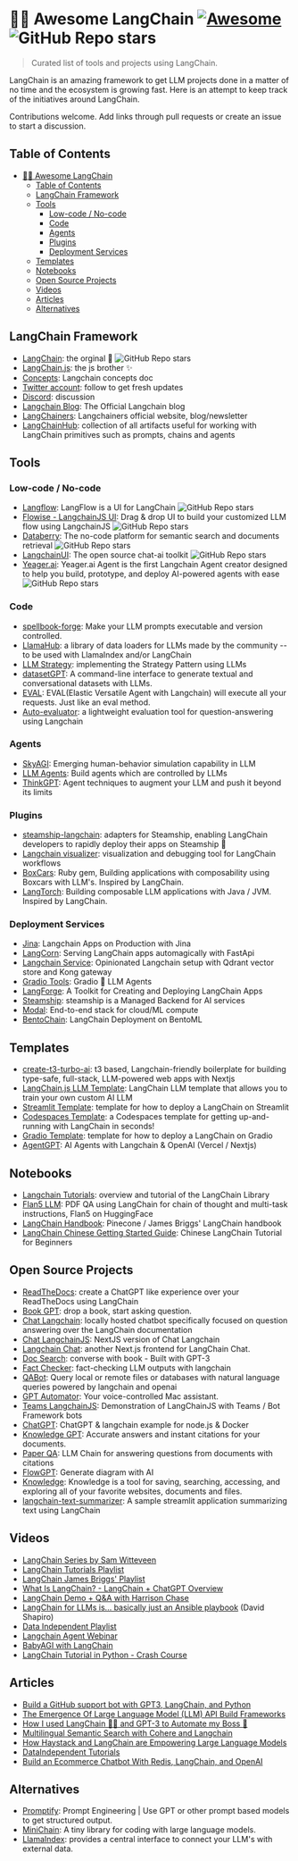 # 🦜🔗 Awesome LangChain [![Awesome](https://awesome.re/badge.svg)](https://awesome.re) ![GitHub Repo stars](https://img.shields.io/github/stars/kyrolabs/awesome-langchain?style=social)

> Curated list of tools and projects using LangChain.

LangChain is an amazing framework to get LLM projects done in a matter of no time and the ecosystem is growing fast. Here is an attempt to keep track of the initiatives around LangChain.

Contributions welcome. Add links through pull requests or create an issue to start a discussion.

## Table of Contents

- [🦜🔗 Awesome LangChain ](#-awesome-langchain--)
  - [Table of Contents](#table-of-contents)
  - [LangChain Framework](#langchain-framework)
  - [Tools](#tools)
    - [Low-code / No-code](#low-code--no-code)
    - [Code](#code)
    - [Agents](#agents)
    - [Plugins](#plugins)
    - [Deployment Services](#deployment-services)
  - [Templates](#templates)
  - [Notebooks](#notebooks)
  - [Open Source Projects](#open-source-projects)
  - [Videos](#videos)
  - [Articles](#articles)
  - [Alternatives](#alternatives)

## LangChain Framework

- [LangChain](https://github.com/hwchase17/langchain): the orginal 🐍 ![GitHub Repo stars](https://img.shields.io/github/stars/hwchase17/langchain?style=social)
- [LangChain.js](https://github.com/hwchase17/langchainjs): the js brother ✨
- [Concepts](https://docs.langchain.com/docs/): Langchain concepts doc
- [Twitter account](https://twitter.com/LangChainAI): follow to get fresh updates
- [Discord](https://discord.gg/6adMQxSpJS): discussion
- [Langchain Blog](https://blog.langchain.dev/): The Official Langchain blog
- [LangChainers](https://www.langchainers.com/): Langchainers official website, blog/newsletter
- [LangChainHub](https://github.com/hwchase17/langchain-hub): collection of all artifacts useful for working with LangChain primitives such as prompts, chains and agents

## Tools

### Low-code / No-code

- [Langflow](https://github.com/logspace-ai/langflow): LangFlow is a UI for LangChain ![GitHub Repo stars](https://img.shields.io/github/stars/logspace-ai/langflow?style=social)
- [Flowise - LangchainJS UI](https://github.com/FlowiseAI/Flowise): Drag & drop UI to build your customized LLM flow using LangchainJS ![GitHub Repo stars](https://img.shields.io/github/stars/FlowiseAI/Flowise?style=social)
- [Databerry](https://github.com/gmpetrov/databerry): The no-code platform for semantic search and documents retrieval ![GitHub Repo stars](https://img.shields.io/github/stars/gmpetrov/databerry?style=social)
- [LangchainUI](https://github.com/homanp/langchain-ui): The open source chat-ai toolkit ![GitHub Repo stars](https://img.shields.io/github/stars/homanp/langchain-ui?style=social)
- [Yeager.ai](https://github.com/yeagerai/yeagerai-agent): Yeager.ai Agent is the first Langchain Agent creator designed to help you build, prototype, and deploy AI-powered agents with ease ![GitHub Repo stars](https://img.shields.io/github/stars/yeagerai/yeagerai-agent?style=social)

### Code

- [spellbook-forge](https://github.com/rafalzawadzki/spellbook-forge): Make your LLM prompts executable and version controlled.
- [LlamaHub](https://github.com/emptycrown/llama-hub): a library of data loaders for LLMs made by the community -- to be used with LlamaIndex and/or LangChain
- [LLM Strategy](https://github.com/BlackHC/llm-strategy): implementing the Strategy Pattern using LLMs
- [datasetGPT](https://github.com/radi-cho/datasetGPT): A command-line interface to generate textual and conversational datasets with LLMs.
- [EVAL](https://github.com/corca-ai/EVAL): EVAL(Elastic Versatile Agent with Langchain) will execute all your requests. Just like an eval method.
- [Auto-evaluator](https://github.com/PineappleExpress808/auto-evaluator): a lightweight evaluation tool for question-answering using Langchain

### Agents

- [SkyAGI](https://github.com/litanlitudan/skyagi): Emerging human-behavior simulation capability in LLM
- [LLM Agents](https://github.com/mpaepper/llm_agents): Build agents which are controlled by LLMs
- [ThinkGPT](https://github.com/alaeddine-13/thinkgpt): Agent techniques to augment your LLM and push it beyond its limits

### Plugins

- [steamship-langchain](https://github.com/steamship-core/steamship-langchain): adapters for Steamship, enabling LangChain developers to rapidly deploy their apps on Steamship 🐍
- [Langchain visualizer](https://github.com/amosjyng/langchain-visualizer): visualization and debugging tool for LangChain workflows
- [BoxCars](https://github.com/BoxcarsAI/boxcars): Ruby gem, Building applications with composability using Boxcars with LLM's. Inspired by LangChain.
- [LangTorch](https://github.com/Knowly-ai/langtorch): Building composable LLM applications with Java / JVM. Inspired by LangChain.

### Deployment Services

- [Jina](https://github.com/jina-ai/langchain-serve): Langchain Apps on Production with Jina
- [LangCorn](https://github.com/msoedov/langcorn): Serving LangChain apps automagically with FastApi
- [Langchain Service](https://github.com/kyrolabs/langchain-service): Opinionated Langchain setup with Qdrant vector store and Kong gateway
- [Gradio Tools](https://github.com/freddyaboulton/gradio-tools): Gradio 🤝 LLM Agents
- [LangForge](https://github.com/mme/langforge): A Toolkit for Creating and Deploying LangChain Apps
- [Steamship](https://www.steamship.com/): steamship is a Managed Backend for AI services
- [Modal](https://modal.com/docs/guide/ex/potus_speech_qanda): End-to-end stack for cloud/ML compute
- [BentoChain](https://github.com/ssheng/BentoChain): LangChain Deployment on BentoML

## Templates

- [create-t3-turbo-ai](https://github.com/zckly/create-t3-turbo-ai): t3 based, Langchain-friendly boilerplate for building type-safe, full-stack, LLM-powered web apps with Nextjs
- [LangChain.js LLM Template](https://github.com/Conner1115/LangChain.js-LLM-Template): LangChain LLM template that allows you to train your own custom AI LLM
- [Streamlit Template](https://github.com/hwchase17/langchain-streamlit-template): template for how to deploy a LangChain on Streamlit
- [Codespaces Template](https://github.com/lostintangent/codespaces-langchain): a Codespaces template for getting up-and-running with LangChain in seconds!
- [Gradio Template](https://github.com/hwchase17/langchain-gradio-template): template for how to deploy a LangChain on Gradio
- [AgentGPT](https://vercel.com/templates/next.js/agent-gpt): AI Agents with Langchain & OpenAI (Vercel / Nextjs)

## Notebooks

- [Langchain Tutorials](https://github.com/gkamradt/langchain-tutorials): overview and tutorial of the LangChain Library
- [Flan5 LLM](https://colab.research.google.com/drive/1AVh9dOsG9DKzfK7gOFrJuitPIcLPqlbO?usp=sharing): PDF QA using LangChain for chain of thought and multi-task instructions, Flan5 on HuggingFace
- [LangChain Handbook](https://github.com/pinecone-io/examples/tree/master/generation/langchain/handbook): Pinecone / James Briggs' LangChain handbook
- [LangChain Chinese Getting Started Guide](https://github.com/liaokongVFX/LangChain-Chinese-Getting-Started-Guide): Chinese LangChain Tutorial for Beginners

## Open Source Projects

- [ReadTheDocs](https://github.com/hwchase17/chat-langchain-readthedocs): create a ChatGPT like experience over your ReadTheDocs using LangChain
- [Book GPT](https://github.com/fraserxu/book-gpt): drop a book, start asking question.
- [Chat Langchain](https://github.com/hwchase17/chat-langchain): locally hosted chatbot specifically focused on question answering over the LangChain documentation
- [Chat LangchainJS](https://github.com/sullivan-sean/chat-langchainjs): NextJS version of Chat Langchain
- [Langchain Chat](https://github.com/zahidkhawaja/langchain-chat-nextjs): another Next.js frontend for LangChain Chat.
- [Doc Search](https://github.com/namuan/dr-doc-search): converse with book - Built with GPT-3
- [Fact Checker](https://github.com/jagilley/fact-checker): fact-checking LLM outputs with langchain
- [QABot](https://github.com/hardbyte/qabot): Query local or remote files or databases with natural language queries powered by langchain and openai
- [GPT Automator](https://github.com/chidiwilliams/GPT-Automator): Your voice-controlled Mac assistant.
- [Teams LangchainJS](https://github.com/SidU/teams-langchain-js): Demonstration of LangChainJS with Teams / Bot Framework bots
- [ChatGPT](https://github.com/biff-ai/chatgpt-langchainjs-example): ChatGPT & langchain example for node.js & Docker
- [Knowledge GPT](https://github.com/mmz-001/knowledge_gpt): Accurate answers and instant citations for your documents.
- [Paper QA](https://github.com/whitead/paper-qa): LLM Chain for answering questions from documents with citations
- [FlowGPT](https://github.com/nilooy/flowgpt): Generate diagram with AI
- [Knowledge](https://github.com/KnowledgeCanvas/knowledge): Knowledge is a tool for saving, searching, accessing, and exploring all of your favorite websites, documents and files.
- [langchain-text-summarizer](https://github.com/alphasecio/langchain-text-summarizer): A sample streamlit application summarizing text using LangChain

## Videos

- [LangChain Series by Sam Witteveen](https://www.youtube.com/watch?v=J_0qvRt4LNk&list=PL8motc6AQftk1Bs42EW45kwYbyJ4jOdiZ)
- [LangChain Tutorials Playlist](https://www.youtube.com/playlist?list=PL611FKPtL866MnlDPHvI3KwVGqCB-QJAx)
- [LangChain James Briggs' Playlist](https://www.youtube.com/watch?v=nE2skSRWTTs&list=PLIUOU7oqGTLieV9uTIFMm6_4PXg-hlN6F)
- [What Is LangChain? - LangChain + ChatGPT Overview](https://www.youtube.com/watch?v=_v_fgW2SkkQ)
- [LangChain Demo + Q&A with Harrison Chase](https://www.youtube.com/watch?v=zaYTXQFR0_s)
- [LangChain for LLMs is... basically just an Ansible playbook](https://www.youtube.com/watch?v=X51N9C-OhlE) (David Shapiro)
- [Data Independent Playlist](https://www.youtube.com/watch?v=_v_fgW2SkkQ&list=PLqZXAkvF1bPNQER9mLmDbntNfSpzdDIU5)
- [Langchain Agent Webinar](https://www.crowdcast.io/c/46erbpbz609r)
- [BabyAGI with LangChain](https://www.youtube.com/watch?v=DRgPyOXZ-oE)
- [LangChain Tutorial in Python - Crash Course](https://www.python-engineer.com/posts/langchain-crash-course/)

## Articles

- [Build a GitHub support bot with GPT3, LangChain, and Python](https://dagster.io/blog/chatgpt-langchain)
- [The Emergence Of Large Language Model (LLM) API Build Frameworks](https://cobusgreyling.medium.com/the-emergence-of-large-language-model-llm-api-build-frameworks-78d83d68eeda)
- [How I used LangChain 🦜🔗 and GPT-3 to Automate my Boss 🤖](https://dev.to/ironcladdev/how-i-used-langchain-and-gpt-3-to-automate-my-boss-3bk4)
- [Multilingual Semantic Search with Cohere and Langchain](https://txt.cohere.ai/search-cohere-langchain/)
- [How Haystack and LangChain are Empowering Large Language Models](https://mantiumai.com/blog/how-haystack-and-langchain-are-empowering-large-language-models/)
- [DataIndependent Tutorials](https://github.com/gkamradt/langchain-tutorials)
- [Build an Ecommerce Chatbot With Redis, LangChain, and OpenAI](https://redis.com/blog/build-ecommerce-chatbot-with-redis/)

## Alternatives

- [Promptify](https://github.com/promptslab/Promptify): Prompt Engineering | Use GPT or other prompt based models to get structured output.
- [MiniChain](https://github.com/srush/MiniChain): A tiny library for coding with large language models.
- [LlamaIndex](https://github.com/jerryjliu/llama_index): provides a central interface to connect your LLM's with external data.

